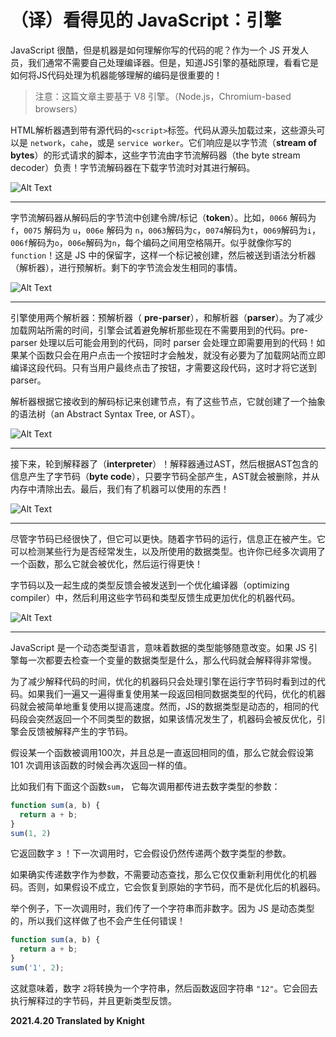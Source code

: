 # （译）看得见的 JavaScript：引擎

JavaScript 很酷，但是机器是如何理解你写的代码的呢？作为一个 JS 开发人员，我们通常不需要自己处理编译器。但是，知道JS引擎的基础原理，看看它是如何将JS代码处理为机器能够理解的编码是很重要的！

> 注意：这篇文章主要基于 V8 引擎。（Node.js，Chromium-based browsers）

HTML解析器遇到带有源代码的`<script>`标签。代码从源头加载过来，这些源头可以是 `network`，`cahe`，或是 `service worker`。它们响应是以字节流（**stream of bytes**）的形式请求的脚本，这些字节流由字节流解码器（the byte stream decoder）负责！字节流解码器在下载字节流时对其进行解码。

![Alt Text](https://res.cloudinary.com/practicaldev/image/fetch/s--Xs5OQmGX--/c_limit%2Cf_auto%2Cfl_progressive%2Cq_66%2Cw_880/https://thepracticaldev.s3.amazonaws.com/i/pv4y4w0doztvmp8ei0ki.gif)

------

字节流解码器从解码后的字节流中创建令牌/标记（**token**）。比如，`0066` 解码为 `f`，`0075` 解码为 `u`，`006e` 解码为 `n`，`0063`解码为`c`，`0074`解码为`t`，`0069`解码为`i`，`006f`解码为`o`，`006e`解码为`n`，每个编码之间用空格隔开。似乎就像你写的 `function`！这是 JS 中的保留字，这样一个标记被创建，然后被送到语法分析器（解析器），进行预解析。剩下的字节流会发生相同的事情。

![Alt Text](https://res.cloudinary.com/practicaldev/image/fetch/s--ID8wDIAy--/c_limit%2Cf_auto%2Cfl_progressive%2Cq_66%2Cw_880/https://thepracticaldev.s3.amazonaws.com/i/bic727jhzu0i8uep8v0k.gif)

------

引擎使用两个解析器：预解析器（ **pre-parser**），和解析器（**parser**）。为了减少加载网站所需的时间，引擎会试着避免解析那些现在不需要用到的代码。pre-parser 处理以后可能会用到的代码，同时 parser 会处理立即需要用到的代码！如果某个函数只会在用户点击一个按钮时才会触发，就没有必要为了加载网站而立即编译这段代码。只有当用户最终点击了按钮，才需要这段代码，这时才将它送到 parser。

解析器根据它接收到的解码标记来创建节点，有了这些节点，它就创建了一个抽象的语法树（an Abstract Syntax Tree, or AST）。

![Alt Text](https://res.cloudinary.com/practicaldev/image/fetch/s--6IHw1BUH--/c_limit%2Cf_auto%2Cfl_progressive%2Cq_66%2Cw_880/https://thepracticaldev.s3.amazonaws.com/i/sgr7ih6t7zm2ek28rtg6.gif)

------

接下来，轮到解释器了（**interpreter**）！解释器通过AST，然后根据AST包含的信息产生了字节码（**byte code**），只要字节码全部产生，AST就会被删除，并从内存中清除出去。最后，我们有了机器可以使用的东西！

![Alt Text](https://res.cloudinary.com/practicaldev/image/fetch/s--HlXdsZRx--/c_limit%2Cf_auto%2Cfl_progressive%2Cq_66%2Cw_880/https://thepracticaldev.s3.amazonaws.com/i/i5f0vmcjnkhireehicyn.gif)

------

尽管字节码已经很快了，但它可以更快。随着字节码的运行，信息正在被产生。它可以检测某些行为是否经常发生，以及所使用的数据类型。也许你已经多次调用了一个函数，那么它就会被优化，然后运行得更快！

字节码以及一起生成的类型反馈会被发送到一个优化编译器（optimizing compiler）中，然后利用这些字节码和类型反馈生成更加优化的机器代码。

![Alt Text](https://res.cloudinary.com/practicaldev/image/fetch/s--gsKbgaq7--/c_limit%2Cf_auto%2Cfl_progressive%2Cq_66%2Cw_880/https://thepracticaldev.s3.amazonaws.com/i/ongt4qftovd82sp2vihk.gif)

------

JavaScript 是一个动态类型语言，意味着数据的类型能够随意改变。如果 JS 引擎每一次都要去检查一个变量的数据类型是什么，那么代码就会解释得非常慢。

为了减少解释代码的时间，优化的机器码只会处理引擎在运行字节码时看到过的代码。如果我们一遍又一遍得重复使用某一段返回相同数据类型的代码，优化的机器码就会被简单地重复使用以提高速度。然而，JS的数据类型是动态的，相同的代码段会突然返回一个不同类型的数据，如果该情况发生了，机器码会被反优化，引擎会反馈被解释产生的字节码。

假设某一个函数被调用100次，并且总是一直返回相同的值，那么它就会假设第 101 次调用该函数的时候会再次返回一样的值。

比如我们有下面这个函数`sum`， 它每次调用都传进去数字类型的参数：

```javascript
function sum(a, b) {
  return a + b;
}
sum(1, 2)
```

它返回数字 `3` ！下一次调用时，它会假设仍然传递两个数字类型的参数。

如果确实传递数字作为参数，不需要动态查找，那么它仅仅重新利用优化的机器码。否则，如果假设不成立，它会恢复到原始的字节码，而不是优化后的机器码。

举个例子，下一次调用时，我们传了一个字符串而非数字。因为 JS 是动态类型的，所以我们这样做了也不会产生任何错误！

```javascript
function sum(a, b) {
  return a + b;
}
sum('1', 2);
```

这就意味着，数字 `2`将转换为一个字符串，然后函数返回字符串 `"12"`。它会回去执行解释过的字节码，并且更新类型反馈。

**2021.4.20 Translated by Knight**